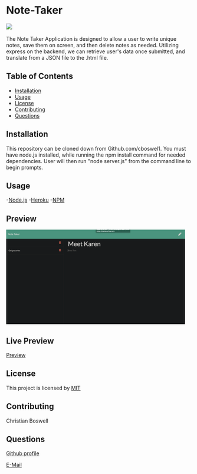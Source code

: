  # Note-Taker


![](https://img.shields.io/badge/license-MIT-yellow)


The Note Taker Application is designed to allow a user to write unique notes, save them on screen, and then delete notes as needed. Utilizing express on the backend, we can retrieve user's data once submitted, and translate from a JSON file to the .html file. 


## Table of Contents 
  - [Installation](#installation)
  - [Usage](#usage)
  - [License](#license)
  - [Contributing](#contributing)
  - [Questions](#questions)


## Installation 
This repository can be cloned down from Github.com/cboswel1. You must have node.js installed, while running the npm install command for needed dependencies. User will then run "node server.js" from the command line to begin prompts. 


## Usage
-[Node.js](https://nodejs.org/en/)
-[Heroku](https://heroku.com/)
-[NPM](https://www.npmjs.com/)

## Preview 
<img src="https://raw.githubusercontent.com/cboswel1/note-taker/main/public/assets/Screen%20Shot%202020-10-08%20at%2011.51.14%20AM.png" height="256" title="Home Screen">


## Live Preview 
[Preview](https://youtu.be/DrMHnba4ct8 )


## License
This project is licensed by [MIT](https://opensource.org/licenses/MIT)


## Contributing
Christian Boswell


## Questions

[Github profile](https://github.com/cboswel1)

[E-Mail](mailto:christianboswell86@gmail.com)
